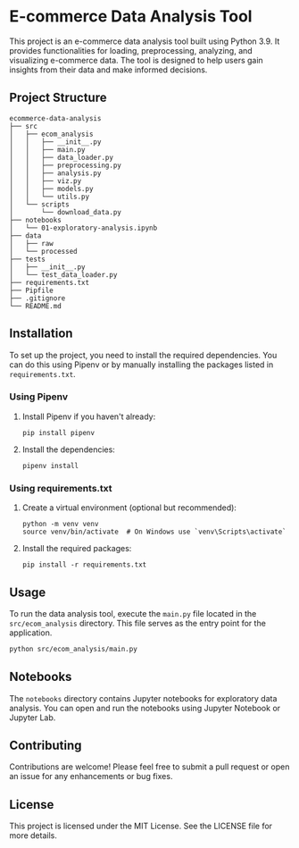 # E-commerce Data Analysis Tool

This project is an e-commerce data analysis tool built using Python 3.9. It provides functionalities for loading, preprocessing, analyzing, and visualizing e-commerce data. The tool is designed to help users gain insights from their data and make informed decisions.

## Project Structure

```
ecommerce-data-analysis
├── src
│   ├── ecom_analysis
│   │   ├── __init__.py
│   │   ├── main.py
│   │   ├── data_loader.py
│   │   ├── preprocessing.py
│   │   ├── analysis.py
│   │   ├── viz.py
│   │   ├── models.py
│   │   └── utils.py
│   └── scripts
│       └── download_data.py
├── notebooks
│   └── 01-exploratory-analysis.ipynb
├── data
│   ├── raw
│   └── processed
├── tests
│   ├── __init__.py
│   └── test_data_loader.py
├── requirements.txt
├── Pipfile
├── .gitignore
└── README.md
```

## Installation

To set up the project, you need to install the required dependencies. You can do this using Pipenv or by manually installing the packages listed in `requirements.txt`.

### Using Pipenv

1. Install Pipenv if you haven't already:
   ```
   pip install pipenv
   ```

2. Install the dependencies:
   ```
   pipenv install
   ```

### Using requirements.txt

1. Create a virtual environment (optional but recommended):
   ```
   python -m venv venv
   source venv/bin/activate  # On Windows use `venv\Scripts\activate`
   ```

2. Install the required packages:
   ```
   pip install -r requirements.txt
   ```

## Usage

To run the data analysis tool, execute the `main.py` file located in the `src/ecom_analysis` directory. This file serves as the entry point for the application.

```bash
python src/ecom_analysis/main.py
```

## Notebooks

The `notebooks` directory contains Jupyter notebooks for exploratory data analysis. You can open and run the notebooks using Jupyter Notebook or Jupyter Lab.

## Contributing

Contributions are welcome! Please feel free to submit a pull request or open an issue for any enhancements or bug fixes.

## License

This project is licensed under the MIT License. See the LICENSE file for more details.